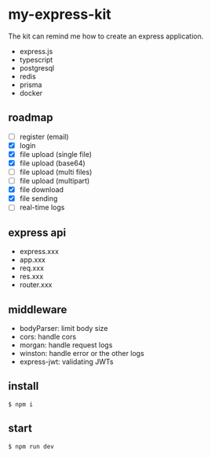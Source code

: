# my-express-kit

The kit can remind me how to create an express application.

- express.js
- typescript
- postgresql
- redis
- prisma
- docker

## roadmap

- [ ] register (email)
- [x] login
- [x] file upload (single file)
- [x] file upload (base64)
- [ ] file upload (multi files)
- [ ] file upload (multipart)
- [x] file download
- [x] file sending
- [ ] real-time logs

## express api

- express.xxx
- app.xxx
- req.xxx
- res.xxx
- router.xxx

## middleware

- bodyParser: limit body size
- cors: handle cors
- morgan: handle request logs
- winston: handle error or the other logs
- express-jwt: validating JWTs

## install

```
$ npm i
```

## start

```
$ npm run dev
```

